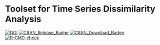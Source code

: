 Toolset for Time Series Dissimilarity Analysis
================

<!-- README.md is generated from README.Rmd. Please edit that file -->
<!-- badges: start -->

[![DOI](https://zenodo.org/badge/187805264.svg)](https://zenodo.org/badge/latestdoi/187805264)
[![CRAN_Release_Badge](http://www.r-pkg.org/badges/version/distantia)](https://CRAN.R-project.org/package=distantia)
[![CRAN_Download_Badge](http://cranlogs.r-pkg.org/badges/grand-total/distantia)](https://CRAN.R-project.org/package=distantia)
[![R-CMD-check](https://github.com/BlasBenito/distantia/actions/workflows/R-CMD-check/badge.svg)](https://github.com/BlasBenito/distantia/actions/workflows/R-CMD-check.yaml)

<!-- badges: end -->
